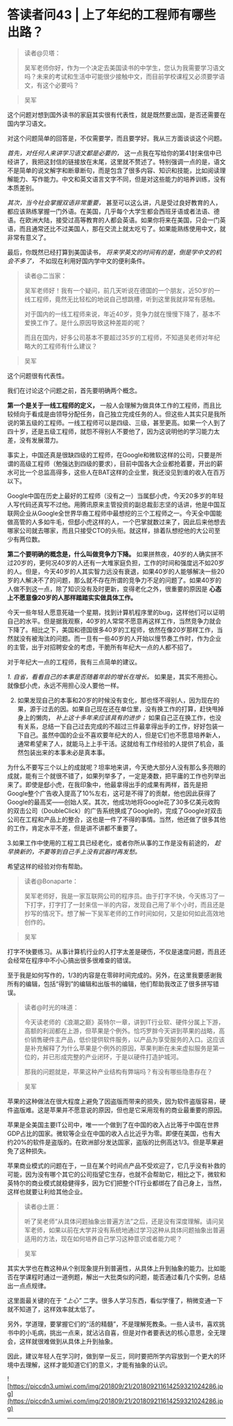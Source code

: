 # 答读者问43 | 上了年纪的工程师有哪些出路？

> 读者@贝塔：
> 
> 吴军老师你好，作为一个决定去美国读书的中学生，您认为我需要学习语文吗？未来的考试和生活中可能很少接触中文，而目前学校课程又必须要学语文，有这个必要吗？

> 吴军

这个问题对想到国外读书的家庭其实很有代表性，就是既然要出国，是否还需要在国内学习语文。

对这个问题简单的回答是，不仅需要学，而且要学好。我从三方面谈谈这个问题。

 *首先，对任何人来讲学习语文都是必要的，* 这一点我在写给你的第41封来信中已经讲了，我把这封信的链接放在末尾，这里就不赘述了。特别强调一点的是，语文不是简单的说文解字和断章断句，而是包含了很多内容、知识和技能，比如阅读理解能力、写作能力。中文和英文语言文字不同，但是对这些能力的培养训练，没有本质差别。

 *其次，当今社会掌握双语非常重要，* 甚至可以这么讲，凡是受过良好教育的人，都应该熟练掌握一门外语。在美国，几乎每个大学生都会西班牙语或者法语、德语。在欧洲大陆，接受过高等教育的人都会英语。如果你将来在美国，只会一门英语，而且通常还比不过美国人，那在交流上就太吃亏了。如果能熟练使用中文，就非常有意义了。

最后，你既然已经打算到美国读书， *将来学英文的时间有的是，倒是学中文的机会不多了，* 不如现在利用好国内学中文的便利条件。

> 读者@二当家：
> 
> 吴军老师好！我有一个疑问，前几天听说在德国的一个朋友，近50岁的一线工程师，竟然无比轻松的地说自己想跳槽，听到这里我就非常有感触。
> 
> 
> 
> 对于国内的一线工程师来说，年近40岁，竞争力就在慢慢下降了，基本不爱换工作了。是什么原因导致这种差距的呢？
> 
> 
> 
> 而且在国内，好多公司基本不要超过35岁的工程师，不知道吴老师对年纪略大的工程师有什么建议？

> 吴军

这个问题很有代表性。

我们在讨论这个问题之前，首先要明确两个概念。

 **第一个是关于一线工程师的定义，** 一般人会理解为做具体工作的工程师，而且比较倾向于看成是由领导分配任务，自己独立完成任务的人。但这些人其实只是我所说的第五级的工程师。一线工程师可以是四级、三级，甚至更高。如果一个人到了四十岁，还是五级工程师，就怨不得别人不要他了，因为这说明他的学习能力太差，没有发展潜力。

事实上，中国还真是很缺四级的工程师，在Google和微软这样的公司，只要是所谓的高级工程师（勉强达到四级的要求），目前中国各大企业都抢着要，开出的薪水可比一个总监高得多，这些人在BAT这样的企业里，我还没见到谁的收入在百万以下。

Google中国在历史上最好的工程师（没有之一）当属郄小虎，今天20多岁的年轻人写代码还真写不过他。用腾讯原来主管投资的副总裁彭志坚的话讲，他是中国互联网企业从Google全世界华裔工程师中最想挖的三个工程师之一。今天全中国能做高管的人多如牛毛，但郄小虎这样的人，一个巴掌就数过来了，因此后来他想去哪家公司就去哪家，而且只接受CTO的头衔。就这样，排着队想挖他的大公司至少有两位数。

 **第二个要明确的概念是，什么叫做竞争力下降。** 如果拼熬夜，40岁的人确实拼不过20岁的，更何况40岁的人还有一大堆家庭负担，工作的时间和强度远不如20岁的人。但是，今天40岁的人其实智力远没有衰退，如果40岁的人能够解决一些20岁的人解决不了的问题，那么就不存在所谓的竞争力不足的问题了。如果40岁的人做不到这一点，除了知识没有及时更新，变得老化之外，很重要的原因是 **心态上不愿意像20岁的人那样踏踏实实做具体工作。**

今天一些年轻人愿意死磕一个星期，找到计算机程序里的bug，这样他们可以证明自己的水平。但是据我观察，40岁的人常常不愿意再这样工作，当然竞争力就会下降了。相比之下，美国和德国很多40岁的工程师，依然在像20岁那样工作，当然就没有被淘汰的问题。而一旦有一些40岁的人开始以慢节奏工作时，作为企业的主管，出于对招聘安全的考虑，干脆所有年纪大一点的人都不招了。

对于年纪大一点的工程师，我有三点简单的建议。

 *1. 自省，看看自己的本事是否随着年龄的增长在增长。* 如果是，其实不用担心。就像郄小虎，永远不用担心没人要他一样。

2. 如果发现自己的本事和20岁的时候没有变化，那也怪不得别人，因为现在的果，源于过去的因。如果自己现在还在单位里，没有换工作的打算，赶快甩掉身上的懒肉， *补上这十多年来应该具有的进步；* 如果自己正在换工作，也没有关系，总结一下自己过去完成的不超过三件最拿得出手的工作，好好包装一下自己。虽然中国的企业不喜欢要年纪大的人，但是它们也不愿意培养新人，通常希望来了人，就能马上上手干活。这就给有工作经验的人提供了机会，虽然包装出来的本事未必是真本事。

为什么不要写三个以上的成就呢？坦率地来讲，今天绝大部分人没有那么多亮眼的成就，能有三个就很不错了，如果列举多了，一定是凑数，把平庸的工作也列举出来了。即使是郄小虎，在我印象中，他最拿得出手的成果有两样，首先是把Google整个广告收入提高了10%左右，这可是不得了的贡献，他也因此获得了Google的最高奖——创始人奖。其次，他成功地将Google花了30多亿美元收购的双击公司（DoubleClick）的广告系统换成了Google的，完成了Google对双击公司在工程和产品上的整合，这也是一件了不得的事情。当然，他还做了很多其他的工作，肯定水平不差，但是讲不讲都不重要了。

3.如果工作中使用的工程工具已经老化，或者你所从事的工作是没有前途的， *趁早换新的，不要等到自己手上没有武器时再发愁。*

希望这样的经验对你有帮助。

> 读者@Bonaparte：
> 
> 吴军老师好，我是一家互联网公司的程序员。由于打字不快，今天练习了一下打字，打字打了一封来信一半的内容，发现自己用了半个小时，而且还是抄写的情况下。想了解一下吴军老师的工作时间如何，又是如何如此高效地创作的。

> 吴军

打字不快要练习。从事计算机行业的人打字太差是硬伤，不仅是速度问题，而且还会经常在程序中不小心搞出很多很难查的错误。

至于我是如何写作的，1/3的内容是在零碎时间完成的。另外，在这里我要感谢我所有的编辑，包括“得到”的编辑和出版书的编辑，他们帮助我改正了很多拼写错误。

> 读者@时光的味道：
> 
> 今天读老师的《浪潮之巅》英特尔一章，讲到IT行业软、硬件分属上下游，高额的利润都在上游，但苹果是个例外。恰巧罗胖今天讲到苹果的战略，高价销售硬件主产品，低价提供软件服务，以产品为享受服务的入口。这应该是补充解释了为什么苹果是个例外的原因，苹果判断在未来虚拟服务是第一位的，并已形成完整的产业闭环，于是以硬件打造护城河。
> 
> 那我的问题就是，苹果这种产业结构有弊端吗？有没有哪些隐患存在？

> 吴军

苹果的这种做法在很大程度上避免了因盗版而带来的损失，因为软件盗版容易，硬件盗版难。这是苹果并不愿意说的原因，但也是它采用现有的商业最重要的原因。

苹果是全美国主要IT公司中，唯一一个做到了在中国的收入占比等于中国在世界GDP占比的国家。微软等企业在中国的收入占比近乎为零。即便在美国，也有大约20%的软件是盗版的。在欧洲部分发达国家，盗版的比例高达1/3。但是苹果避免了这种损失。

苹果商业模式的问题在于，一旦在某个时间点产品不受欢迎了，它几乎没有补救的可能，因为没有哪个其它的公司指望它生存，也就不会帮助它，相比之下，微软和英特尔的商业模式就稳健得多，因为它们把整个IT行业都绑在了自己身上，当然，这样也就要让利给其他企业。

> 读者@土匪：
> 
> 听了吴老师“从具体问题抽象出普遍方法”之后，还是没有深度理解。请问吴军老师，如果以前在大学并没有系统地通过学习这种从具体问题抽象出普遍适用的方法，现在如何培养自己学习这种意识或者能力呢？

> 吴军

其实大学也在教这种从个别现象提升到普遍性，从具体上升到抽象的能力。比如能否在学课程时通过一道例题，解出一大批类似的问题，能否通过看几个实例，总结出一点点规律。

这里面最关键的在于 *“上心”* 二字。很多人学习东西，看似学懂了，稍微变通一下就不知道了，这样效率就太低了。

另外，学道理，要掌握它们的“活的精髓”，不是理解死教条。一些人读书，喜欢挑书中的小毛病，挑出一点来，就沾沾自喜，但是对作者要表达的核心意思，全无理会，这样就很难做到从具体上升到抽象。

因此，建议年轻人在学习时，做到举一反三，同时要把所学内容放到一个更大的环境中去理解，这样才能知道它们的意义，才能有抽象的认识。

![https://piccdn3.umiwi.com/img/201809/21/201809211614259321024286.jpg](https://piccdn3.umiwi.com/img/201809/21/201809211614259321024286.jpg)

---
